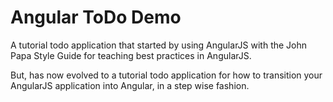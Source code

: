 # Angular ToDo Demo

A tutorial todo application that started by using AngularJS with the John Papa Style Guide for teaching best practices in AngularJS.

But, has now evolved to a tutorial todo application for how to transition your AngularJS application into Angular, in a step wise fashion.
